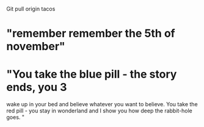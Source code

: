 Git pull origin tacos

# **"remember remember the 5th of november"**

# "You take the blue pill - the story ends, you 3 
wake up in your bed and believe whatever you want  to believe. You take the red pill - you  stay in wonderland and I show you how deep the rabbit-hole goes. 
"
